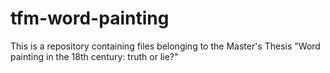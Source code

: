 # tfm-word-painting
This is a repository containing files belonging to the Master's Thesis "Word painting in the 18th century: truth or lie?"
